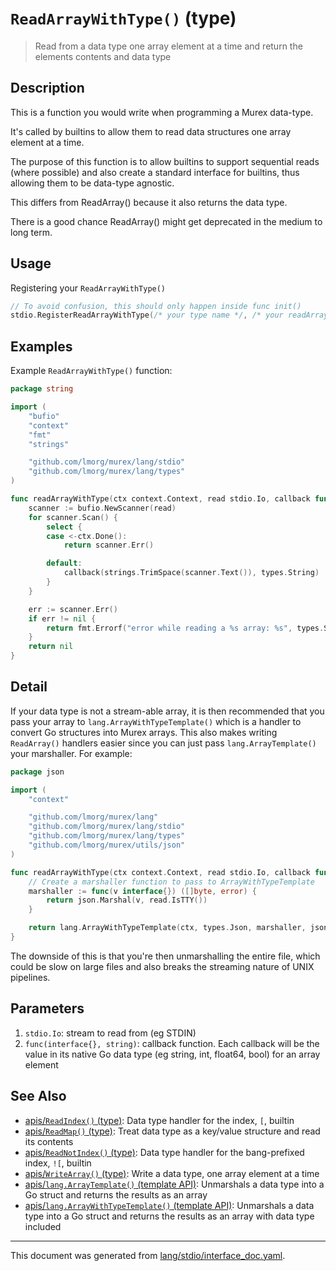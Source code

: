# `ReadArrayWithType()` (type)

> Read from a data type one array element at a time and return the elements contents and data type

## Description

This is a function you would write when programming a Murex data-type.

It's called by builtins to allow them to read data structures one array element
at a time.

The purpose of this function is to allow builtins to support sequential reads
(where possible) and also create a standard interface for builtins, thus
allowing them to be data-type agnostic.

This differs from ReadArray() because it also returns the data type.

There is a good chance ReadArray() might get deprecated in the medium to long
term.

## Usage

Registering your `ReadArrayWithType()`

```go
// To avoid confusion, this should only happen inside func init()
stdio.RegisterReadArrayWithType(/* your type name */, /* your readArray func */)
```

## Examples

Example `ReadArrayWithType()` function:

```go
package string

import (
	"bufio"
	"context"
	"fmt"
	"strings"

	"github.com/lmorg/murex/lang/stdio"
	"github.com/lmorg/murex/lang/types"
)

func readArrayWithType(ctx context.Context, read stdio.Io, callback func(interface{}, string)) error {
	scanner := bufio.NewScanner(read)
	for scanner.Scan() {
		select {
		case <-ctx.Done():
			return scanner.Err()

		default:
			callback(strings.TrimSpace(scanner.Text()), types.String)
		}
	}

	err := scanner.Err()
	if err != nil {
		return fmt.Errorf("error while reading a %s array: %s", types.String, err.Error())
	}
	return nil
}
```

## Detail

If your data type is not a stream-able array, it is then recommended that
you pass your array to  `lang.ArrayWithTypeTemplate()` which is a handler to
convert Go structures into Murex arrays. This also makes writing `ReadArray()`
handlers easier since you can just pass `lang.ArrayTemplate()` your marshaller.
For example:

```go
package json

import (
	"context"

	"github.com/lmorg/murex/lang"
	"github.com/lmorg/murex/lang/stdio"
	"github.com/lmorg/murex/lang/types"
	"github.com/lmorg/murex/utils/json"
)

func readArrayWithType(ctx context.Context, read stdio.Io, callback func(interface{}, string)) error {
	// Create a marshaller function to pass to ArrayWithTypeTemplate
	marshaller := func(v interface{}) ([]byte, error) {
		return json.Marshal(v, read.IsTTY())
	}

	return lang.ArrayWithTypeTemplate(ctx, types.Json, marshaller, json.Unmarshal, read, callback)
}
```

The downside of this is that you're then unmarshalling the entire file, which
could be slow on large files and also breaks the streaming nature of UNIX
pipelines.

## Parameters

1. `stdio.Io`: stream to read from (eg STDIN)
2. `func(interface{}, string)`: callback function. Each callback will be the value in its native Go data type (eg string, int, float64, bool) for an array element

## See Also

* [apis/`ReadIndex()` (type)](../apis/ReadIndex.md):
  Data type handler for the index, `[`, builtin
* [apis/`ReadMap()` (type)](../apis/ReadMap.md):
  Treat data type as a key/value structure and read its contents
* [apis/`ReadNotIndex()` (type)](../apis/ReadNotIndex.md):
  Data type handler for the bang-prefixed index, `![`, builtin
* [apis/`WriteArray()` (type)](../apis/WriteArray.md):
  Write a data type, one array element at a time
* [apis/`lang.ArrayTemplate()` (template API)](../apis/lang.ArrayTemplate.md):
  Unmarshals a data type into a Go struct and returns the results as an array
* [apis/`lang.ArrayWithTypeTemplate()` (template API)](../apis/lang.ArrayWithTypeTemplate.md):
  Unmarshals a data type into a Go struct and returns the results as an array with data type included

<hr/>

This document was generated from [lang/stdio/interface_doc.yaml](https://github.com/lmorg/murex/blob/master/lang/stdio/interface_doc.yaml).